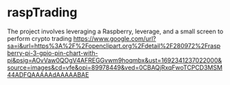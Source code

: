 # raspTrading
The project involves leveraging a Raspberry, leverage, and a small screen to perform crypto trading
https://www.google.com/url?sa=i&url=https%3A%2F%2Fopenclipart.org%2Fdetail%2F280972%2Fraspberry-pi-3-gpio-pin-chart-with-pi&psig=AOvVaw0QOgV4AFREGGvwm9hoqmbx&ust=1692341237022000&source=images&cd=vfe&opi=89978449&ved=0CBAQjRxqFwoTCPCD3MSM44ADFQAAAAAdAAAAABAE
